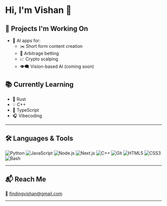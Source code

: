 # Hi, I'm Vishan 👋

## 🚀 Projects I'm Working On

- 🤖 AI apps for:
  - ✂️ Short form content creation
  - 💸 Arbitrage betting
  - 📈 Crypto scalping
  - 👁️‍🗨️ Vision-based AI (coming soon)

## 📚 Currently Learning

- 🦀 Rust
- 💡 C++
- 🔷 TypeScript
- 🎧 Vibecoding

---

## 🛠️ Languages & Tools

![Python](https://img.shields.io/badge/-Python-333333?style=flat&logo=python)
![JavaScript](https://img.shields.io/badge/-JavaScript-333333?style=flat&logo=javascript)
![Node.js](https://img.shields.io/badge/-Node.js-333333?style=flat&logo=node.js)
![Next.js](https://img.shields.io/badge/-Next.js-333333?style=flat&logo=next.js)
![C++](https://img.shields.io/badge/-C++-333333?style=flat&logo=c%2B%2B)
![Git](https://img.shields.io/badge/-Git-333333?style=flat&logo=git)
![HTML5](https://img.shields.io/badge/-HTML5-333333?style=flat&logo=html5)
![CSS3](https://img.shields.io/badge/-CSS3-333333?style=flat&logo=css3)
![Bash](https://img.shields.io/badge/-Bash-333333?style=flat&logo=gnu-bash)

---

## 📬 Reach Me

📧 [findingvishan@gmail.com](mailto:findingvishan@gmail.com)

---
